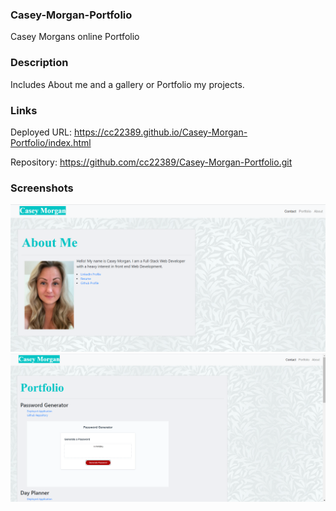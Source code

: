 ### Casey-Morgan-Portfolio
Casey Morgans online Portfolio

### Description
Includes About me and a gallery or Portfolio my projects.


### Links
Deployed URL: https://cc22389.github.io/Casey-Morgan-Portfolio/index.html

Repository: https://github.com/cc22389/Casey-Morgan-Portfolio.git


### Screenshots
![About Me Demo](./Assets/Images/About-Me.PNG)
![Portfolio Demo](./Assets/Images/Portfolio.PNG)

